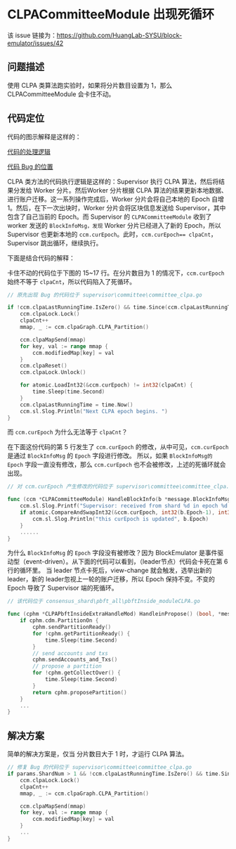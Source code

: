 # CLPACommitteeModule 出现死循环

该 issue 链接为：https://github.com/HuangLab-SYSU/block-emulator/issues/42

## 问题描述
使用 CLPA 类算法跑实验时，如果将分片数目设置为 1，那么 CLPACommitteeModule 会卡住不动。

## 代码定位
代码的图示解释是这样的：

[代码的处理逻辑](./clpa_handle_logic.jpeg)

[代码 Bug 的位置](./clpa_bug_shardNum1.jpeg)


CLPA 类方法的代码执行逻辑是这样的：Supervisor 执行 CLPA 算法，然后将结果分发给 Worker 分片。然后Worker 分片根据 CLPA 算法的结果更新本地数据、进行账户迁移。这一系列操作完成后，Worker 分片会将自己本地的 Epoch 自增 1。然后，在下一次出块时，Worker 分片会将区块信息发送给 Supervisor，其中包含了自己当前的 Epoch。而 Supervisor 的 `CLPACommitteeModule` 收到了 worker 发送的 `BlockInfoMsg，发现` Worker 分片已经进入了新的 Epoch，所以 Supervisor 也更新本地的 `ccm.curEpoch`。此时，`ccm.curEpoch== clpaCnt`，Supervisor 跳出循环，继续执行。

下面是结合代码的解释：

卡住不动的代码位于下图的 15~17 行。在分片数目为 1 的情况下，`ccm.curEpoch` 始终不等于 `clpaCnt`，所以代码陷入了死循环。

```Go
// 原先出现 Bug 的代码位于 supervisor\committee\committee_clpa.go

if !ccm.clpaLastRunningTime.IsZero() && time.Since(ccm.clpaLastRunningTime) >= time.Duration(ccm.clpaFreq)*time.Second {
    ccm.clpaLock.Lock()
    clpaCnt++
    mmap, _ := ccm.clpaGraph.CLPA_Partition()

    ccm.clpaMapSend(mmap)
    for key, val := range mmap {
        ccm.modifiedMap[key] = val
    }
    ccm.clpaReset()
    ccm.clpaLock.Unlock()

    for atomic.LoadInt32(&ccm.curEpoch) != int32(clpaCnt) {
        time.Sleep(time.Second)
    }
    ccm.clpaLastRunningTime = time.Now()
    ccm.sl.Slog.Println("Next CLPA epoch begins. ")
}
```

而 `ccm.curEpoch` 为什么无法等于 `clpaCnt`？

在下面这份代码的第 5 行发生了 `ccm.curEpoch` 的修改，从中可见，`ccm.curEpoch` 是通过 `BlockInfoMsg` 的 `Epoch` 字段进行修改。
所以，如果 `BlockInfoMsg的` `Epoch` 字段一直没有修改，那么 `ccm.curEpoch` 也不会被修改，上述的死循环就会出现。

```Go
// 对 ccm.curEpoch 产生修改的代码位于 supervisor\committee\committee_clpa.go

func (ccm *CLPACommitteeModule) HandleBlockInfo(b *message.BlockInfoMsg) {
    ccm.sl.Slog.Printf("Supervisor: received from shard %d in epoch %d.\n", b.SenderShardID, b.Epoch)
    if atomic.CompareAndSwapInt32(&ccm.curEpoch, int32(b.Epoch-1), int32(b.Epoch)) {
        ccm.sl.Slog.Println("this curEpoch is updated", b.Epoch)
    }
    ......
}    
```

为什么 `BlockInfoMsg` 的 `Epoch` 字段没有被修改？因为 BlockEmulator 是事件驱动型（event-driven）。从下面的代码可以看到，（leader节点）代码会卡死在第 6 行的循环里。
当 leader 节点卡死后，view-change 就会触发，选举出新的 leader，新的 leader忽视上一轮的账户迁移，所以 Epoch 保持不变。不变的 Epoch 导致了 Supervisor 端的死循环。 

```Go
// 该代码位于 consensus_shard\pbft_all\pbftInside_moduleCLPA.go

func (cphm *CLPAPbftInsideExtraHandleMod) HandleinPropose() (bool, *message.Request) {
    if cphm.cdm.PartitionOn {
        cphm.sendPartitionReady()
        for !cphm.getPartitionReady() {
            time.Sleep(time.Second)
        }
        // send accounts and txs
        cphm.sendAccounts_and_Txs()
        // propose a partition
        for !cphm.getCollectOver() {
            time.Sleep(time.Second)
        }
        return cphm.proposePartition()
    }
    ...
}
```
## 解决方案

简单的解决方案是，仅当 分片数目大于 1 时，才运行 CLPA 算法。

```Go
// 修复 Bug 的代码位于 supervisor\committee\committee_clpa.go
if params.ShardNum > 1 && !ccm.clpaLastRunningTime.IsZero() && time.Since(ccm.clpaLastRunningTime) >= time.Duration(ccm.clpaFreq)*time.Second {
    ccm.clpaLock.Lock()
    clpaCnt++
    mmap, _ := ccm.clpaGraph.CLPA_Partition()

    ccm.clpaMapSend(mmap)
    for key, val := range mmap {
        ccm.modifiedMap[key] = val
    }
    ...
}
```